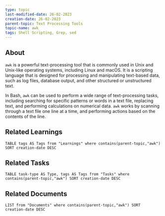 ```yaml
---
type: topic
last-modified-date: 26-02-2023
creation-date: 26-02-2023
parent-topic: Text Processing Tools
topic-name: awk
tags: Shell Scripting, Grep, sed
---
```


## About
`awk` is a powerful text-processing tool that is commonly used in Unix and Unix-like operating systems, including Linux and macOS. It is a scripting language that is designed for processing and manipulating text-based data, such as log files, database output, and other structured or unstructured text.

In Bash, `awk` can be used to perform a wide range of text-processing tasks, including searching for specific patterns or words in a text file, replacing text, and performing calculations on numerical data. `awk` works by scanning through a text file one line at a time, and performing actions based on the contents of the line.

## Related Learnings
```dataview
TABLE tags AS Tags from "Learnings" where contains(parent-topic,"awk") SORT creation-date DESC
```


## Related Tasks
```dataview
TABLE task-type AS Type, tags AS Tags from "Tasks" where contains(parent-topic,"awk") SORT creation-date DESC
```

## Related Documents
```dataview
LIST from "Documents" where contains(parent-topic,"awk") SORT creation-date DESC
```